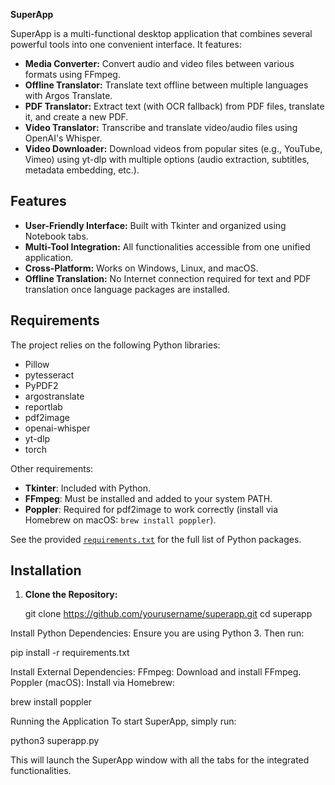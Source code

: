 **SuperApp**

SuperApp is a multi-functional desktop application that combines several powerful tools into one convenient interface. It features:

- **Media Converter:** Convert audio and video files between various formats using FFmpeg.
- **Offline Translator:** Translate text offline between multiple languages with Argos Translate.
- **PDF Translator:** Extract text (with OCR fallback) from PDF files, translate it, and create a new PDF.
- **Video Translator:** Transcribe and translate video/audio files using OpenAI's Whisper.
- **Video Downloader:** Download videos from popular sites (e.g., YouTube, Vimeo) using yt-dlp with multiple options (audio extraction, subtitles, metadata embedding, etc.).

## Features

- **User-Friendly Interface:** Built with Tkinter and organized using Notebook tabs.
- **Multi-Tool Integration:** All functionalities accessible from one unified application.
- **Cross-Platform:** Works on Windows, Linux, and macOS.
- **Offline Translation:** No Internet connection required for text and PDF translation once language packages are installed.

## Requirements

The project relies on the following Python libraries:

- Pillow
- pytesseract
- PyPDF2
- argostranslate
- reportlab
- pdf2image
- openai-whisper
- yt-dlp
- torch

Other requirements:
- **Tkinter**: Included with Python.
- **FFmpeg**: Must be installed and added to your system PATH.
- **Poppler**: Required for pdf2image to work correctly (install via Homebrew on macOS: `brew install poppler`).

See the provided [`requirements.txt`](requirements.txt) for the full list of Python packages.

## Installation

1. **Clone the Repository:**

   git clone https://github.com/yourusername/superapp.git
   cd superapp

Install Python Dependencies:
Ensure you are using Python 3. Then run:

pip install -r requirements.txt

Install External Dependencies:
FFmpeg: Download and install FFmpeg.
Poppler (macOS): Install via Homebrew:

brew install poppler

Running the Application
To start SuperApp, simply run:

python3 superapp.py

This will launch the SuperApp window with all the tabs for the integrated functionalities.
